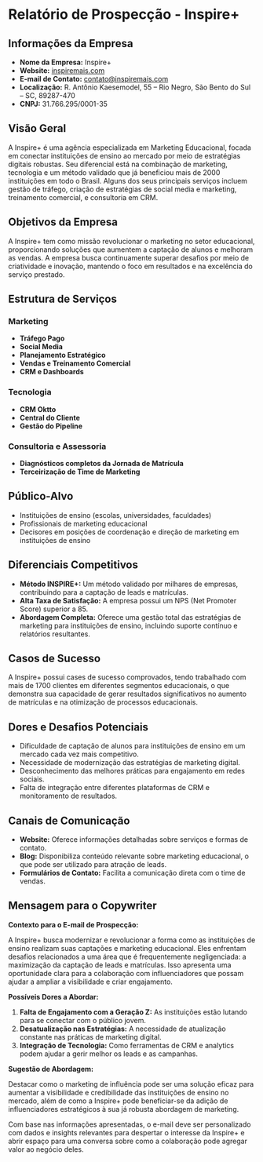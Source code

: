 # Relatório de Prospecção - Inspire+

## Informações da Empresa

- **Nome da Empresa:** Inspire+
- **Website:** [inspiremais.com](https://inspiremais.com)
- **E-mail de Contato:** contato@inspiremais.com
- **Localização:** R. Antônio Kaesemodel, 55 – Rio Negro, São Bento do Sul – SC, 89287-470
- **CNPJ:** 31.766.295/0001-35

## Visão Geral

A Inspire+ é uma agência especializada em Marketing Educacional, focada em conectar instituições de ensino ao mercado por meio de estratégias digitais robustas. Seu diferencial está na combinação de marketing, tecnologia e um método validado que já beneficiou mais de 2000 instituições em todo o Brasil. Alguns dos seus principais serviços incluem gestão de tráfego, criação de estratégias de social media e marketing, treinamento comercial, e consultoria em CRM.

## Objetivos da Empresa

A Inspire+ tem como missão revolucionar o marketing no setor educacional, proporcionando soluções que aumentem a captação de alunos e melhoram as vendas. A empresa busca continuamente superar desafios por meio de criatividade e inovação, mantendo o foco em resultados e na excelência do serviço prestado.

## Estrutura de Serviços

### Marketing
- **Tráfego Pago**
- **Social Media**
- **Planejamento Estratégico**
- **Vendas e Treinamento Comercial**
- **CRM e Dashboards**

### Tecnologia
- **CRM Oktto**
- **Central do Cliente**
- **Gestão do Pipeline**

### Consultoria e Assessoria
- **Diagnósticos completos da Jornada de Matrícula**
- **Terceirização de Time de Marketing**

## Público-Alvo

- Instituições de ensino (escolas, universidades, faculdades)
- Profissionais de marketing educacional
- Decisores em posições de coordenação e direção de marketing em instituições de ensino

## Diferenciais Competitivos

- **Método INSPIRE+:** Um método validado por milhares de empresas, contribuindo para a captação de leads e matrículas.
- **Alta Taxa de Satisfação:** A empresa possui um NPS (Net Promoter Score) superior a 85.
- **Abordagem Completa:** Oferece uma gestão total das estratégias de marketing para instituições de ensino, incluindo suporte contínuo e relatórios resultantes.

## Casos de Sucesso

A Inspire+ possui cases de sucesso comprovados, tendo trabalhado com mais de 1700 clientes em diferentes segmentos educacionais, o que demonstra sua capacidade de gerar resultados significativos no aumento de matrículas e na otimização de processos educacionais.

## Dores e Desafios Potenciais

- Dificuldade de captação de alunos para instituições de ensino em um mercado cada vez mais competitivo.
- Necessidade de modernização das estratégias de marketing digital.
- Desconhecimento das melhores práticas para engajamento em redes sociais.
- Falta de integração entre diferentes plataformas de CRM e monitoramento de resultados.

## Canais de Comunicação

- **Website:** Oferece informações detalhadas sobre serviços e formas de contato.
- **Blog:** Disponibiliza conteúdo relevante sobre marketing educacional, o que pode ser utilizado para atração de leads.
- **Formulários de Contato:** Facilita a comunicação direta com o time de vendas.

## Mensagem para o Copywriter

**Contexto para o E-mail de Prospecção:**

A Inspire+ busca modernizar e revolucionar a forma como as instituições de ensino realizam suas captações e marketing educacional. Eles enfrentam desafios relacionados a uma área que é frequentemente negligenciada: a maximização da captação de leads e matrículas. Isso apresenta uma oportunidade clara para a colaboração com influenciadores que possam ajudar a ampliar a visibilidade e criar engajamento.

**Possíveis Dores a Abordar:**

1. **Falta de Engajamento com a Geração Z:** As instituições estão lutando para se conectar com o público jovem.
2. **Desatualização nas Estratégias:** A necessidade de atualização constante nas práticas de marketing digital.
3. **Integração de Tecnologia:** Como ferramentas de CRM e analytics podem ajudar a gerir melhor os leads e as campanhas.

**Sugestão de Abordagem:**

Destacar como o marketing de influência pode ser uma solução eficaz para aumentar a visibilidade e credibilidade das instituições de ensino no mercado, além de como a Inspire+ pode beneficiar-se da adição de influenciadores estratégicos à sua já robusta abordagem de marketing.

Com base nas informações apresentadas, o e-mail deve ser personalizado com dados e insights relevantes para despertar o interesse da Inspire+ e abrir espaço para uma conversa sobre como a colaboração pode agregar valor ao negócio deles.